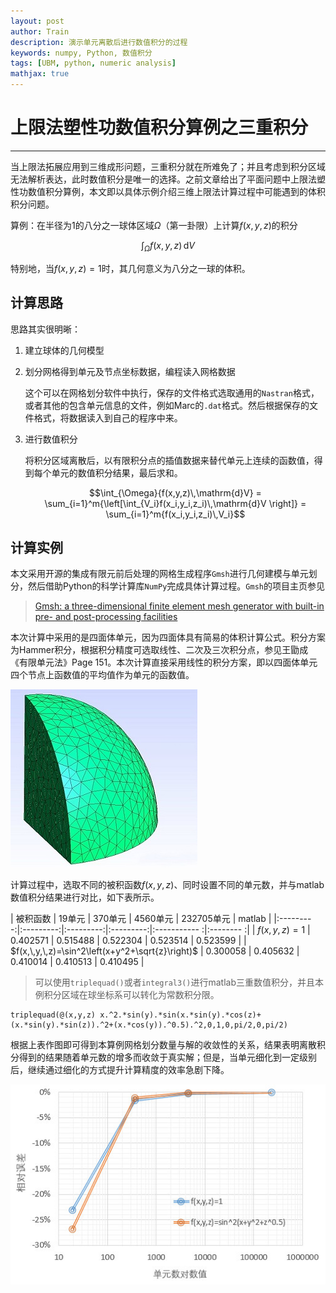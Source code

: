```yaml
---
layout: post
author: Train
description: 演示单元离散后进行数值积分的过程
keywords: numpy, Python, 数值积分
tags: [UBM, python, numeric analysis]
mathjax: true
---
```


# 上限法塑性功数值积分算例之三重积分

---

当上限法拓展应用到三维成形问题，三重积分就在所难免了；并且考虑到积分区域无法解析表达，此时数值积分是唯一的选择。之前文章给出了平面问题中上限法塑性功数值积分算例，本文即以具体示例介绍三维上限法计算过程中可能遇到的体积积分问题。

算例：在半径为1的八分之一球体区域$\Omega$（第一卦限）上计算$f(x,y,z)$的积分

$$\int_{\Omega}{f(x,y,z)\,\mathrm{d}V}$$

特别地，当$f(x,y,z)=1$时，其几何意义为八分之一球的体积。

## 计算思路

思路其实很明晰：

1. 建立球体的几何模型

2. 划分网格得到单元及节点坐标数据，编程读入网格数据

    这个可以在网格划分软件中执行，保存的文件格式选取通用的`Nastran`格式，或者其他的包含单元信息的文件，例如Marc的`.dat`格式。然后根据保存的文件格式，将数据读入到自己的程序中来。

3. 进行数值积分

    将积分区域离散后，以有限积分点的插值数据来替代单元上连续的函数值，得到每个单元的数值积分结果，最后求和。

    $$\int_{\Omega}{f(x,y,z)\,\mathrm{d}V} = \sum_{i=1}^m{\left[\int_{V_i}f(x_i,y_i,z_i)\,\mathrm{d}V \right]} = \sum_{i=1}^m{f(x_i,y_i,z_i)\,V_i}$$

## 计算实例

本文采用开源的集成有限元前后处理的网格生成程序`Gmsh`进行几何建模与单元划分，然后借助Python的科学计算库`NumPy`完成具体计算过程。`Gmsh`的项目主页参见

> [Gmsh: a three-dimensional finite element mesh generator with built-in pre- and post-processing facilities](http://www.geuz.org/gmsh/)

本次计算中采用的是四面体单元，因为四面体具有简易的体积计算公式。积分方案为Hammer积分，根据积分精度可选取线性、二次及三次积分点，参见王勖成《有限单元法》Page 151。本次计算直接采用线性的积分方案，即以四面体单元四个节点上函数值的平均值作为单元的函数值。

![](images/2014-12-24-01.jpg)


计算过程中，选取不同的被积函数$f(x,y,z)$、同时设置不同的单元数，并与matlab数值积分结果进行对比，如下表所示。

| 被积函数  |   19单元  |  370单元  | 4560单元  | 232705单元    | matlab    |
|:---------:|:---------:|:---------:|:---------:|:-----------  :|:-------- :|
| $f(x,\,y,\,z)=1$       | 0.402571  | 0.515488  | 0.522304  | 0.523514      | 0.523599  |
| $f(x,\,y,\,z)=\sin^2\left(x+y^2+\sqrt{z}\right)$       | 0.300058  | 0.405632  | 0.410014  | 0.410513      | 0.410495  |

> 可以使用`triplequad()`或者`integral3()`进行matlab三重数值积分，并且本例积分区域在球坐标系可以转化为常数积分限。


    triplequad(@(x,y,z) x.^2.*sin(y).*sin(x.*sin(y).*cos(z)+(x.*sin(y).*sin(z)).^2+(x.*cos(y)).^0.5).^2,0,1,0,pi/2,0,pi/2)

根据上表作图即可得到本算例网格划分数量与解的收敛性的关系，结果表明离散积分得到的结果随着单元数的增多而收敛于真实解；但是，当单元细化到一定级别后，继续通过细化的方式提升计算精度的效率急剧下降。

![](images/2014-12-24-02.jpg)